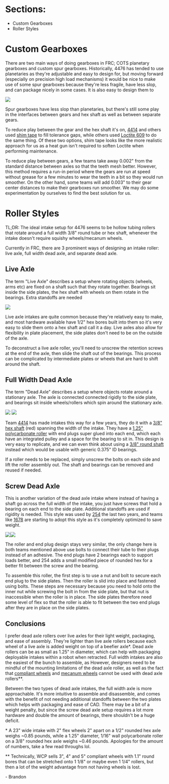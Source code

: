 # Sections:
- Custom Gearboxes
- Roller Styles
# Custom Gearboxes

There are two main ways of doing gearboxes in FRC; COTS planetary gearboxes and custom spur gearboxes. Historically, 4476 has tended to use planetaries as they're adjustable and easy to design for, but moving forward (especially on precision high load mechanisms) it would be nice to make use of some spur gearboxes because they're less fragile, have less slop, and can package nicely in some cases. It is also easy to design them to 

![](https://i.imgur.com/SWzXn66.png)


Spur gearboxes have less slop than planetaries, but there's still some play in the interfaces between gears and hex shaft as well as between separate gears.

To reduce play between the gear and the hex shaft it's on, [4414](https://www.chiefdelphi.com/t/team-4414-hightide-2023-robot-tsunami/428584/231?u=bdon) and others used [shim tape](https://www.mcmaster.com/1143N23/) to fill tolerance gaps, while others used [Loctite 609](https://www.henkel-adhesives.com/ca/en/product/retaining-compounds/loctite_6090.html) to do the same thing. Of these two options, shim tape looks like the more realistic approach for us as a heat gun isn't required to soften Loctite when performing maintenance.

To reduce play between gears, a few teams take away 0.002" from the standard distance between axles so that the teeth mesh better. However, this method requires a run-in period where the gears are run at speed without grease for a few minutes to wear the teeth in a bit so they would run smoother. On the other hand, some teams will add 0.003" to their gear center distances to make their gearboxes run smoother. We may do some experimentation by ourselves to find the best solution for us.
# Roller Styles

TL;DR: The ideal intake setup for 4476 seems to be hollow tubing rollers that rotate around a full width 3/8" round tube or hex shaft, whenever the intake doesn't require squishy wheels/mecanum wheels.

Currently in FRC, there are 3 prominent ways of designing an intake roller: live axle, full width dead axle, and separate dead axle. 
## Live Axle

The term "Live Axle" describes a setup where rotating objects (wheels, arms etc) are fixed on a shaft such that they rotate together. Bearings sit inside the side plates, the hex shaft with wheels on them rotate in the bearings. Extra standoffs are needed

![](https://i.imgur.com/sN3es2A.png)

Live axle intakes are quite common because they're relatively easy to make, and most hardware available have 1/2" hex bores built into them so it's very easy to slide them onto a hex shaft and call it a day. Live axles also allow for flexibility in plate placement, the side plates don't need to be on the outside of the axle.

To deconstruct a live axle roller, you'll need to unscrew the retention screws at the end of the axle, then slide the shaft out of the bearings. This process can be complicated by intermediate plates or wheels that are hard to shift around the shaft.
## Full Width Dead Axle

The term "Dead Axle" describes a setup where objects rotate around a stationary axle. The axle is connected connected rigidly to the side plate, and bearings sit inside wheels/rollers which spin around the stationary axle.

![](https://i.imgur.com/2kms0Id.png)
![](https://i.imgur.com/PC4xvNn.png)

Team [4414](https://www.chiefdelphi.com/t/team-4414-hightide-2023-robot-tsunami/428584/222?u=bdon) has made intakes this way for a few years, they do it with a [3/8" hex shaft](https://revrobotics.ca/rev-21-2076/) (red) spanning the width of the intake. They have a [1.25" polycarbonate roller](https://wcproducts.com/products/versarollers) with end plugs super glued into each end, which each have an integrated pulley and a space for the bearing to sit in. This design is very easy to replicate, and we can even think about using a [3/8" round shaft](https://wcproducts.com/products/shaft-stock) instead which would be usable with generic 0.375" ID bearings.

If a roller needs to be replaced, simply unscrew the bolts on each side and lift the roller assembly out. The shaft and bearings can be removed and reused if needed.
## Screw Dead Axle

This is another variation of the dead axle intake where instead of having a shaft go across the full width of the intake, you just have screws that hold a bearing on each end to the side plate. Additional standoffs are used if rigidity is needed. This style was used by [254](https://www.chiefdelphi.com/t/how-do-these-254-mechanisms-work-bearing-retention/409093/9?u=bdon) the last two years, and teams like [1678](https://www.chiefdelphi.com/t/1678-citrus-circuits-2023-cad-and-code-release/437632/30?u=bdon) are starting to adopt this style as it's completely optimized to save weight.

![](https://i.imgur.com/qtSv3nO.png)![](https://i.imgur.com/AyLOLMW.png)

The roller and end plug design stays very similar, the only change here is both teams mentioned above use bolts to connect their tube to their plugs instead of an adhesive. The end plugs have 2 bearings each to support loads better, and 254 adds a small modified piece of rounded hex for a better fit between the screw and the bearing.

To assemble this roller, the first step is to use a nut and bolt to secure each end plug to the side plates. Then the roller is slid into place and fastened using bolts. These steps are necessary because you need to hold onto the inner nut while screwing the bolt in from the side plate, but that nut is inaccessible when the roller is in place. The side plates therefore need some level of flex so that the roller is able to fit between the two end plugs after they are in place on the side plates.
## Conclusions

I prefer dead axle rollers over live axles for their light weight, packaging, and ease of assembly. They're lighter than live axle rollers because each wheel of a live axle is added weight on top of a beefier axle*. Dead axle rollers can be as small as 1.25" in diameter, which can help with packaging deployable intakes within a robot when retracted. Full width intakes are also the easiest of the bunch to assemble, as  However, designers need to be mindful of the mounting limitations of the dead axle roller, as well as the fact that [compliant wheels](https://www.andymark.com/products/4-in-compliant-wheels-options?via=Z2lkOi8vYW5keW1hcmsvV29ya2FyZWE6OkNhdGFsb2c6OkNhdGVnb3J5LzVhZjhlMjgzYmM2ZjZkNWUzNmYyMzk2YQ) and [mecanum wheels](https://wcproducts.com/products/mecanum-wheels) cannot be used with dead axle rollers**.

Between the two types of dead axle intakes, the full width axle is more approachable. It's more intuitive to assemble and disassemble, and comes with the benefit of not needing additional standoffs between the two plates which helps with packaging and ease of CAD. There may be a bit of a weight penalty, but since the screw dead axle setup requires a lot more hardware and double the amount of bearings, there shouldn't be a huge deficit.

\* A 23" wide intake with 2" flex wheels 2" apart on a 1/2" rounded hex axle weighs ~0.85 pounds, while a 1.25" diameter, 1/16" wall polycarbonate roller on a 3/8" rounded hex axle weighs ~0.46 pounds. Apologies for the amount of numbers, take a few read throughs lol.

** Technically, WCP sells 3", 4" and 5" compliant wheels with 1.1" round bores that can be stretched onto 1 1/8" or maybe even 1 1/4" rollers, but then a lot of the weight advantage from not having wheels is lost.

\- Brandon